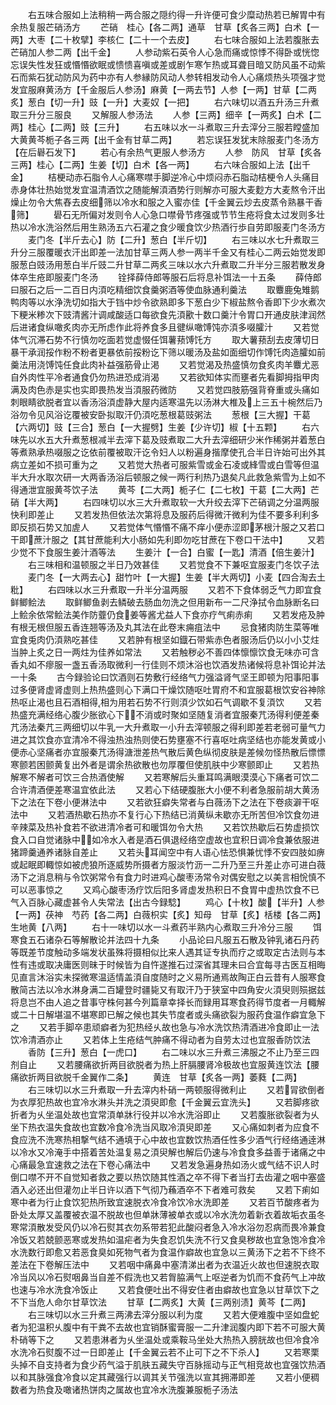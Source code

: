 <!-- { "loadSidebar": true } -->
　　右五味合服如上法稍稍一两合服之隠约得一升许便可食少糜动热若已解胃中有余热复服芒硝汤方
　　芒硝　桂心【各二两】通草　甘草【炙各三两】白术【一两】大枣【二十枚擘】李核仁【二十一个去皮】
　　右七味合服如上法若腹胀去芒硝加人参二两【出千金】
　　人参动紫石英令人心急而痛或惊悸不得卧或恍惚忘误失性发狂或惽惽欲眠或愦愦喜嗔或差或剧乍寒乍热或耳聋目暗又防风虽不动紫石而紫石犹动防风为药中亦有人参縁防风动人参转相发动令人心痛烦热头项强才觉发宜服麻黄汤方【千金服后人参汤】麻黄【一两去节】人参【一两】甘草【二两炙】葱白【切一升】豉【一升】大麦奴【一把】
　　右六味切以酒五升汤三升煮取三升分三服良
　　又解服人参汤法
　　人参【三两】细辛【一两炙】白术【二两】桂心【二两】豉【三升】
　　右五味以水一斗煮取三升去滓分三服若瞠盛加大黄黄芩栀子各三两【出千金有甘草二两】
　　若忘误狂发犹末除服麦门冬汤方【在后礜石发下】
　　若心有余热气更服人参汤方
　　人参　防风　甘草【炙各三两】桂心【二两】生姜【切】白术【各一两】
　　右六味合服如上法【出千金】
　　桔梗动赤石脂令人心痛寒噤手脚逆冷心中烦闷赤石脂动桔梗令人头痛目赤身体壮热始觉发宜温清酒饮之随能解湏酒势行则解亦可服大麦麨方大麦熬令汗出燥止勿令大焦舂去皮细筛以冷水和服之入蜜亦佳【千金翼云炒去皮蒸令熟暴干香筛】
　　礐石无所偏对发则令人心急口噤骨节疼强或节节生疮将食太过发则多壮热以冷水洗浴然后用生熟汤五六石灌之食少暖食饮少热酒行歩自劳即服麦门冬汤方
　　麦门冬【半斤去心】防【二升】葱白【半斤切】
　　右三味以水七升煮取三升分三服覆暖衣汗出即差一法加甘草三两人参一两半千金又有桂心二两云始觉发即服葱白豉汤用葱白半斤豉二升甘草二两炙三味以水六升煮取二升半分三服若散发身体卒生疮即服麦门冬汤
　　铨择薛侍郎等服石后将息补饵法一十五条
　　薛侍郎曰服石之后一二百日内湏吃精细饮食羹粥酒等使血脉通利羹法
　　取麞鹿兔雉鹅鸭肉等以水浄洗切如指大于铛中炒令欲熟即多下葱白少下椒盐熬令香即下少水煮次下粳米糁次下豉清酱汁调咸酸适口每欲食先湏歠十数口羹汁令胃口开通皮肤津润然后进诸食纵噉炙肉亦无所虑作此将养食多且徤纵噉馎饨亦湏多啜臛汁
　　又若觉体气沉滞石势不行慎勿吃面若觉虚惙任饵薯蓣馎饦方
　　取大薯蓣刮去皮薄切日暴干承润挼作粉不粉者更暴依前挼粉讫下筛以暖汤及盐如面细切作馎饦肉造臛如前羹法用浇馎饨任食此肉补益强筋骨止渇
　　又若觉渴及热盛慎勿食炙肉羊麞尤恶自外肉性平冷者通食仍勿热进恐成消渴
　　又若欲知体实而壅者先看脚拇指甲肉满及肉色赤是实也实即畏热发当湏服药微防
　　又若觉四肢筋强背脊重或头痛如刺眼睛欲脱者宜以香汤浴湏虚静大屋内适寒温先以汤淋大椎及上三五十椀然后乃浴勿令见风浴讫覆被安卧拟取汗仍湏吃葱根葛豉粥法
　　葱根【三大握】干葛【六两切】豉【三合】葱白【一大握劈】生姜【少许切】椒【十五颗】
　　右六味先以水五大升煮葱根减半去滓下葛及豉煮取二大升去滓细研少米作稀粥并着葱白等煮熟承热啜服之讫依前覆被取汗讫令妇人以粉遍身揩摩使孔合半日许始可出外其病立差如不损可重为之
　　又若觉大热者可服紫雪或金石凌或綘雪或白雪等但温半大升水取次研一大两香汤浴后顿服之候一两行利热乃退矣凡此救急紫雪为上如不得通泄宜服黄芩饮子法
　　黄芩【二大两】栀子仁【二七枚】干葛【二大两】芒硝【半大两】
　　右四味切以水三大升煮取软一大升绞去滓下芒硝调之分温两服快利即差止
　　又若发热但依法次第将息及服药后得微汗微利为佳不要多利利多即反损石势又加虗人
　　又若觉体气惽惽不痛不痒小便赤涩即茅根汁服之又若口干即蔗汁服之【其甘蔗能利大小肠如先利即勿吃甘蔗在下卷口干法中】
　　又若少觉不下食服生姜汁酒等法
　　生姜汁【一合】白蜜【一匙】清酒【倍生姜汁】
　　右三味相和温顿服之半日乃效甚佳
　　又若觉食不下兼呕宜服麦门冬饮子法
　　麦门冬【一大两去心】甜竹叶【一大握】生姜【半大两切】小麦【四合淘去土粃】
　　右四味以水三升煮取一升半分温两服
　　又若不下食体弱乏气力即宜食鲜鲫鲙法
　　取鲜鲫鱼剥去鳞破去肠血勿洗之但用新布一二尺浄拭令血脉断名曰上鲙余依常鲙法美作防虀仍食姜等酱尤益人下食亦疗气痢赤痢
　　又若发疮及肿有根无根但服五香连翘等汤及丸其法在此卷末痈疽法中
　　忌食猪肉防生菜等唯宜食兎肉仍湏熟吃甚佳
　　又若肿有根坚如鐡石带紫赤色者服汤后仍以小小艾炷当肿上炙之日一两炷为佳养如常法
　　又若触秽必不善四体懔懔饮食无味亦可含香丸如不瘳服一盏五香汤取微利一行佳则不烦沐浴也饮酒发热诸候将息补饵论并法一十条
　　古今録验论曰饮酒则石势敷行经络气力强溢肾气坚王即顿为阳事阳事过多便肾虚肾虚则上热热盛则心下满口干燥饮随呕吐胃府不和宜服葛根饮安谷神除热呕止渴也且石酒相得相为用若石势不行则湏少饮如石气调歇不复湏饮
　　又若热盛充满经络心腹少胀欲心下不消或时聚如坚随复消者宜服秦芁汤得利便差秦芁汤法秦芁三两细切以牛乳一大升煮取一小升去滓顿服之得利即差若老弱可量气力进之其饮食亦宜清冷不得浊热浊热则使石势壅塞不行喜呕吐病坚结也亦能发黄或小便赤心坚痛者亦宜服秦芁汤得溏泄差热气散后黄色纵彻皮肤是差候勿怪热散后慓慓寒颤若困颤黄复出外者是谓余热欲散也勿厚覆但使肌肤中少寒颤即止
　　又若热解寒不解者可饮三合热酒使解
　　又若寒解后头重耳鸣满眼漠漠心下痛者可饮二合许清酒便差寒温宜依此法
　　又若心下结硬腹胀大小便不利者急服前胡大黄汤下之法在下卷小便淋法中
　　又若欲狂癖失常者与白薇汤下之法在下卷痰澼干呕法中
　　又若酒热歇石热亦不复行心下热结已消黄纵未歇亦无所苦但冷饮食勿进辛辣菜及热补食若不欲进清冷者可和暖饵勿令大热
　　又若饮热歇后石势虚损饮食入口自觉诸脉中如冷水入者是酒石俱退经络空虚故也宜积日调冷食兼依服进猪蹄羹通养诸脉自差止
　　又若头耳闻空中有人语心怯恐惧兼忧悸不安四肢如痹或起眠即輙惊如被虎狼所逐威势所摄者方服淡竹沥一二升乃至三升差止亦可进白薇汤下之消息稍与令饮粥常令有食力时进鸡心酸枣汤常令对偶安慰之以美言相恱慎不可以恶事惊之
　　又鸡心酸枣汤疗饮后阳多肾虚发热积日不食胃中虚热饮食不已气入百脉心藏虚甚令人失常法【出古今録騐】
　　鸡心【十枚】酸【半升】人参【一两】茯神　芍药【各二两】白薇枳实【炙】知母　甘草【炙】栝楼【各二两】生地黄【八两】
　　右十一味切以水一斗煮药半熟内心煮取三升冷分三服
　　饵寒食五石诸杂石等解散论并法四十九条
　　小品论曰凡服五石散及钟乳诸石丹药等既差节度触动多端发状虽殊将摄相似比来人遇其证专执而疗之或取定古法则与本性有违或取决庸医则昧于时候皆为自忤遂推石过深省其理未曰合宜每寻古医互相晦见直言沐浴实未探微寒温适情盖湏自度随时之义易所通焉故陶正白云昔有人服寒食散简古法以冷水淋身满二百罐登时疆毙又有取汗乃于狭室中四角安火湏臾则殒据兹将息岂不由人追之昔事守株何甚今列篇章幸择长而録用耳寒食药得节度者一月輙解或二十日解堪温不堪寒即已解之候也其失节度者或头痛欲裂为服药食温作癖宜急下之
　　又若手脚卒患顽癖者为犯热经乆故也急与冷水洗饮热清酒进冷食即止一法饮冷清酒亦止
　　又若体上生疮结气肿痛不得动者为自劳太过也宜服香防饮法
　　香防【三升】葱白【一虎口】
　　右二味以水三升煮三沸服之不止乃至三四剂自止
　　又若腰痛欲折两目欲脱者为热上肝膈腰肾冷极故也宜服黄连饮法【腰痛欲折两目欲脱千金翼作二条】
　　黄连　甘草【炙各一两】萎蕤【二两】
　　右三味切以水三升煮取一升去滓内朴硝一两顿服得微利止
　　又若冐欲倒者为衣厚犯热故也宜冷水淋头并洗之湏臾即愈【千金翼云宜洗头】
　　又若脚疼欲折者为乆坐温处故也宜常湏单牀行役并以冷水洗浴即止
　　又若腹胀欲裂者为乆坐下热衣温失食故也宜数冷食冷洗当风取冷湏臾即差
　　又心痛如刺者为应食不食应洗不洗寒热相撃气结不通填于心中故也宜数饮热酒任性多少酒气行经络通逹淋以冷水又冷淹手中搭着苦处温复易之湏臾解也解后仍速与冷食食多益善于诸痛之中心痛最急宜速救之法在下卷心痛法中
　　又若发急遍身热如汤火或气结不识人时倒口噤不开不自觉知者救之要以热饮随其性酒之卒不得下者当打去齿灌之咽中塞盛酒入必还出但灌勿止半日许以酒下气彻乃蘓酒卒不下者难可救矣
　　又若下痢如寒中者为行止食饮犯热所致宜速脱衣冷食冷饮冷水洗即差
　　又若百节酸疼者为卧处太厚又盖覆被衣温不脱故也但单牀薄被单衣或以冷水洗勿着新衣着故垢衣虽冬寒常湏散发受风仍以冷石熨其衣勿系带若犯此酸闷者急入冷水浴勿忍病而畏冷兼食冷饭又若兢颤恶寒或发热如温疟者为失食忍饥失洗不行又食臭秽故也宜急饱冷食冷水洗数行即愈又若恶食臭如死物气者为食温作癖故也宜急以三黄汤下之若不下终不差法在下卷解压法中
　　又若咽中痛鼻中塞清涕出者为衣温近火故也但速脱衣取冷当风以冷石熨咽鼻当自差不假洗也又若胷脇满气上呕逆者为饥而不食药气上冲故也速与冷水洗食冷饭止
　　又若食便吐出不得安住者由癖故也宜急以甘草饮下之不下当危人命尔甘草饮法
　　甘草【二两炙】大黄【三两别渍】黄芩【二两】
　　右三味切以水三升煮三两沸去滓分服以利为度
　　又若大便难腹中坚如盘蛇者为犯温积乆腹中有干粪不去故也宜销酥蜜膏服一二升津润腹内即下若不可服大黄朴硝等下之
　　又若患淋者为乆坐温处或乘鞍马坐处大热热入膀胱故也但冷食冷水洗冷石熨腹不过一日即差止【千金翼云若不止可下之不下杀人】
　　又若寒栗头掉不自支持者为食少药气溢于肌肤五藏失守百脉摇动与正气相竞故也宜强饮热酒以和其脉强食冷食以定其藏强行以调其关节强洗以宣其拥滞即差
　　又若小便稠数者为热食及噉诸热饼肉之属故也宜冷水洗腹兼服栀子汤法
